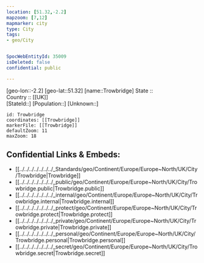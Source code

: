 ```yaml
---
location: [51.32,-2.2] 
mapzoom: [7,12] 
mapmarker: city 
type: City
tags:
- geo/City


SpocWebEntityId: 35009
isDeleted: false
confidential: public

---
```

[geo-lon::-2.2] 
[geo-lat::51.32] 
[name::Trowbridge] 
State ::  
Country :: [[UK]]  
[StateId::] 
[Population::] 
[Unknown::] 


```leaflet
id: Trowbridge
coordinates: [[Trowbridge]] 
markerFile: [[Trowbridge]] 
defaultZoom: 11 
maxZoom: 18
```


## Confidential Links & Embeds: 
- [[../../../../../../../_Standards/geo/Continent/Europe/Europe~North/UK/City/Trowbridge|Trowbridge]] 
- [[../../../../../../../_public/geo/Continent/Europe/Europe~North/UK/City/Trowbridge.public|Trowbridge.public]] 
- [[../../../../../../../_internal/geo/Continent/Europe/Europe~North/UK/City/Trowbridge.internal|Trowbridge.internal]] 
- [[../../../../../../../_protect/geo/Continent/Europe/Europe~North/UK/City/Trowbridge.protect|Trowbridge.protect]] 
- [[../../../../../../../_private/geo/Continent/Europe/Europe~North/UK/City/Trowbridge.private|Trowbridge.private]] 
- [[../../../../../../../_personal/geo/Continent/Europe/Europe~North/UK/City/Trowbridge.personal|Trowbridge.personal]] 
- [[../../../../../../../_secret/geo/Continent/Europe/Europe~North/UK/City/Trowbridge.secret|Trowbridge.secret]] 
